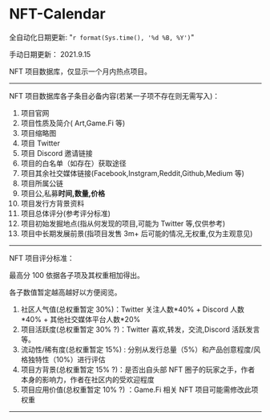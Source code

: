 # NFT-Calendar

全自动化日期更新: "`r format(Sys.time(), '%d %B, %Y')`"

手动日期更新： 2021.9.15

NFT 项目数据库，仅显示一个月内热点项目。

---

NFT 项目数据库各子条目必备内容(若某一子项不存在则无需写入)：

1. 项目官网
2. 项目性质及简介( Art,Game.Fi 等)
3. 项目缩略图
4. 项目 Twitter
5. 项目 Discord 邀请链接
6. 项目的白名单（如存在）获取途径
7. 项目其余社交媒体链接(Facebook,Instgram,Reddit,Github,Medium 等)
8. 项目所属公链
9. 项目公,私募**时间,数量,价格**
10. 项目发行方背景资料
11. 项目总体评分(参考评分标准)
12. 项目初始发掘地点(指从何发现的项目,可能为 Twitter 等,仅供参考)
13. 项目中长期发展前景(指项目发售 3m+ 后可能的情况,无权重,仅为主观意见)

---

NFT 项目评分标准：

最高分 100 依据各子项及其权重相加得出。

各子数值暂定越高越好以方便阅览。

1. 社区人气值(总权重暂定 30%)：Twitter 关注人数\*40% + Discord 人数\*40% + 其他社交媒体平台人数\*20%
2. 项目活跃度(总权重暂定 30% ?)：Twitter 喜欢,转发，交流,Discord 活跃发言等。
3. 流动性/稀有度(总权重暂定 15%) : 分别从发行总量（5%）和产品创意程度/风格独特性（10%）进行评估
4. 项目方背景(总权重暂定 15% ?)：是否出自头部 NFT 圈子的玩家之手，作者本身的影响力，作者在社区内的受欢迎程度
5. 项目应用价值(总权重暂定 10% ?) ：Game.Fi 相关 NFT 项目可能需修改此项权重

---
